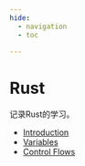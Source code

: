 ```yaml
---
hide:
  - navigation
  - toc

---
```


# Rust

记录Rust的学习。

* [Introduction](0.md)
* [Variables](1.md)
* [Control Flows](2.md)
